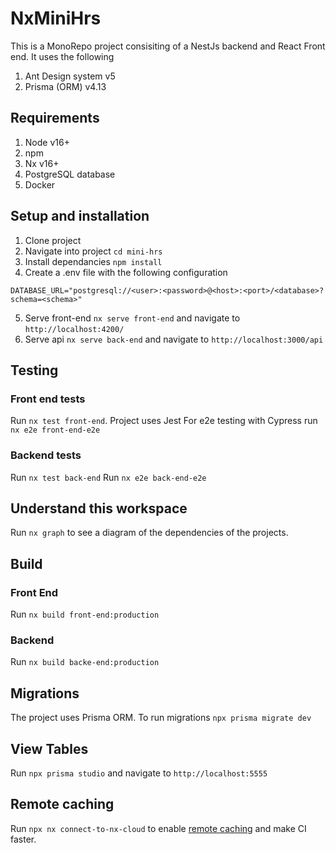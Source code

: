 # NxMiniHrs
This is a MonoRepo project consisiting of a NestJs backend and React Front end.
It uses the following 
1. Ant Design system v5
2. Prisma (ORM) v4.13

## Requirements
1. Node v16+
2. npm
3. Nx v16+
4. PostgreSQL database
5. Docker

## Setup and installation
1. Clone project
2. Navigate into project `cd mini-hrs`
3. Install dependancies `npm install`
4. Create a .env file with the following configuration

```
DATABASE_URL="postgresql://<user>:<password>@<host>:<port>/<database>?schema=<schema>"

```

5. Serve front-end `nx serve front-end` and navigate to `http://localhost:4200/`
6. Serve api `nx serve back-end` and navigate to `http://localhost:3000/api`


## Testing

### Front end tests
Run `nx test front-end`. Project uses Jest
For e2e testing with Cypress run `nx e2e front-end-e2e`

### Backend tests

Run `nx test back-end`
Run `nx e2e back-end-e2e`

## Understand this workspace

Run `nx graph` to see a diagram of the dependencies of the projects.

## Build

### Front End

Run `nx build front-end:production`

### Backend

Run `nx build backe-end:production`

## Migrations

The project uses Prisma ORM.
To run migrations `npx prisma migrate dev`

## View Tables

Run `npx prisma studio` and navigate to `http://localhost:5555`

## Remote caching

Run `npx nx connect-to-nx-cloud` to enable [remote caching](https://nx.app) and make CI faster.


